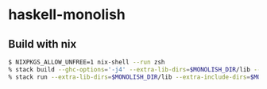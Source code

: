 # haskell-monolish

## Build with nix

```sh
$ NIXPKGS_ALLOW_UNFREE=1 nix-shell --run zsh
% stack build --ghc-options='-j4' --extra-lib-dirs=$MONOLISH_DIR/lib --extra-include-dirs=$MONOLISH_DIR/include .
% stack run --extra-lib-dirs=$MONOLISH_DIR/lib --extra-include-dirs=$MONOLISH_DIR/include .
```

